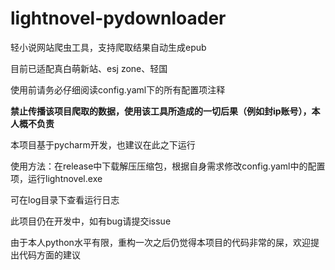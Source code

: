 # lightnovel-pydownloader

轻小说网站爬虫工具，支持爬取结果自动生成epub

目前已适配真白萌新站、esj zone、轻国

使用前请务必仔细阅读config.yaml下的所有配置项注释

**禁止传播该项目爬取的数据，使用该工具所造成的一切后果（例如封ip账号），本人概不负责**

本项目基于pycharm开发，也建议在此之下运行

使用方法：在release中下载解压压缩包，根据自身需求修改config.yaml中的配置项，运行lightnovel.exe

可在log目录下查看运行日志

此项目仍在开发中，如有bug请提交issue

由于本人python水平有限，重构一次之后仍觉得本项目的代码非常的屎，欢迎提出代码方面的建议

